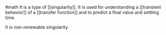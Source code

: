 #math 
It is a type of [[singularity]]. It is used for understanding a [[transient behavior]] of a [[transfer function]] and to predict a final value and settling time. 

It is non-renewable singularity.

